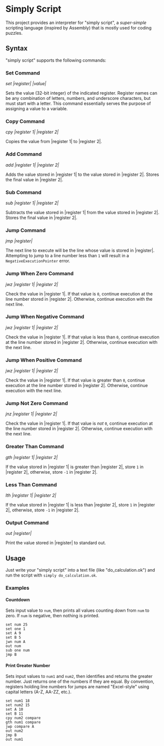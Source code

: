 # Simply Script

This project provides an interpreter for "simply script", a _super-simple_ scripting language
(inspired by Assembly) that is mostly used for coding puzzles.

## Syntax

"simply script" supports the following commands:

### Set Command

_set |register| |value|_

Sets the value (32-bit integer) of the indicated register. Register names can be any
combination of letters, numbers, and underscore characters, but must start with a letter.
This command essentially serves the purpose of assigning a value to a variable.

### Copy Command

_cpy |register 1| |register 2|_

Copies the value from |register 1| to |register 2|.

### Add Command

_add |register 1| |register 2|_

Adds the value stored in |register 1| to the value stored in |register 2|. Stores the
final value in |register 2|.

### Sub Command

_sub |register 1| |register 2|_

Subtracts the value stored in |register 1| from the value stored in |register 2|. Stores
the final value in |register 2|.

### Jump Command

_jmp |register|_

The next line to execute will be the line whose value is stored in |register|. Attempting
to jump to a line number less than `1` will result in a `NegativeExecutionPointer` error.

### Jump When Zero Command

_jwz |register 1| |register 2|_

Check the value in |register 1|. If that value is `0`, continue execution at the line 
number stored in |register 2|. Otherwise, continue execution with the next line.

### Jump When Negative Command

_jwz |register 1| |register 2|_

Check the value in |register 1|. If that value is less than `0`, continue execution 
at the line number stored in |register 2|. Otherwise, continue execution with the next 
line.

### Jump When Positive Command

_jwz |register 1| |register 2|_

Check the value in |register 1|. If that value is greater than `0`, continue execution at 
the line number stored in |register 2|. Otherwise, continue execution with the next line.

### Jump Not Zero Command

_jnz |register 1| |register 2|_

Check the value in |register 1|. If that value is *not* `0`, continue execution at the 
line number stored in |register 2|. Otherwise, continue execution with the next line.

### Greater Than Command

_gth |register 1| |register 2|_

If the value stored in |register 1| is greater than |register 2|, store `1` in 
|register 2|, otherwise, store `-1` in |register 2|.

### Less Than Command

_lth |register 1| |register 2|_

If the value stored in |register 1| is less than |register 2|, store `1` in 
|register 2|, otherwise, store `-1` in |register 2|.

### Output Command

_out |register|_

Print the value stored in |register| to standard out.

## Usage

Just write your "simply script" into a text file (like "do_calculation.ok") and run the 
script with `simply do_calculation.ok`.

### Examples

#### Countdown

Sets input value to `num`, then prints all values counting down from `num` to zero. If
`num` is negative, then nothing is printed.

```
set num 25
set one 1
set A 9
set B 5
jwn num A
out num
sub one num
jmp B
```

#### Print Greater Number

Sets input values to `num1` and `num2`, then identifies and returns the greater number.
Just returns one of the numbers if they are equal. By convention, registers holding 
line numbers for jumps are named "Excel-style" using capital letters (A-Z, AA-ZZ, etc.).

```
set num1 18
set num2 15
set A 10
set B 11
cpy num2 compare
gth num1 compare
jwp compare A
out num2
jmp B
out num1
```